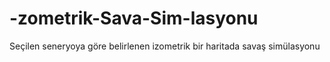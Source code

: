# -zometrik-Sava-Sim-lasyonu
Seçilen seneryoya göre belirlenen izometrik bir haritada savaş simülasyonu
